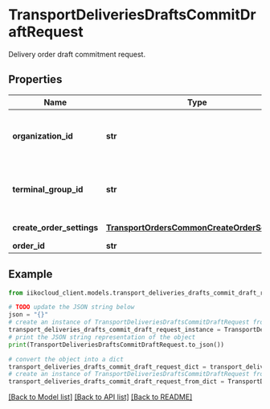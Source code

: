 # TransportDeliveriesDraftsCommitDraftRequest

Delivery order draft commitment request.

## Properties

Name | Type | Description | Notes
------------ | ------------- | ------------- | -------------
**organization_id** | **str** | Organization ID of the new order.                Can be obtained by &#x60;/api/1/organizations&#x60; operation. | 
**terminal_group_id** | **str** | Front group ID the order must be sent to.                Can be obtained by &#x60;/api/1/terminal_groups&#x60; operation. | [optional] 
**create_order_settings** | [**TransportOrdersCommonCreateOrderSettings**](TransportOrdersCommonCreateOrderSettings.md) | Order creation parameters. | [optional] 
**order_id** | **str** | ID of the order. | 

## Example

```python
from iikocloud_client.models.transport_deliveries_drafts_commit_draft_request import TransportDeliveriesDraftsCommitDraftRequest

# TODO update the JSON string below
json = "{}"
# create an instance of TransportDeliveriesDraftsCommitDraftRequest from a JSON string
transport_deliveries_drafts_commit_draft_request_instance = TransportDeliveriesDraftsCommitDraftRequest.from_json(json)
# print the JSON string representation of the object
print(TransportDeliveriesDraftsCommitDraftRequest.to_json())

# convert the object into a dict
transport_deliveries_drafts_commit_draft_request_dict = transport_deliveries_drafts_commit_draft_request_instance.to_dict()
# create an instance of TransportDeliveriesDraftsCommitDraftRequest from a dict
transport_deliveries_drafts_commit_draft_request_from_dict = TransportDeliveriesDraftsCommitDraftRequest.from_dict(transport_deliveries_drafts_commit_draft_request_dict)
```
[[Back to Model list]](../README.md#documentation-for-models) [[Back to API list]](../README.md#documentation-for-api-endpoints) [[Back to README]](../README.md)


